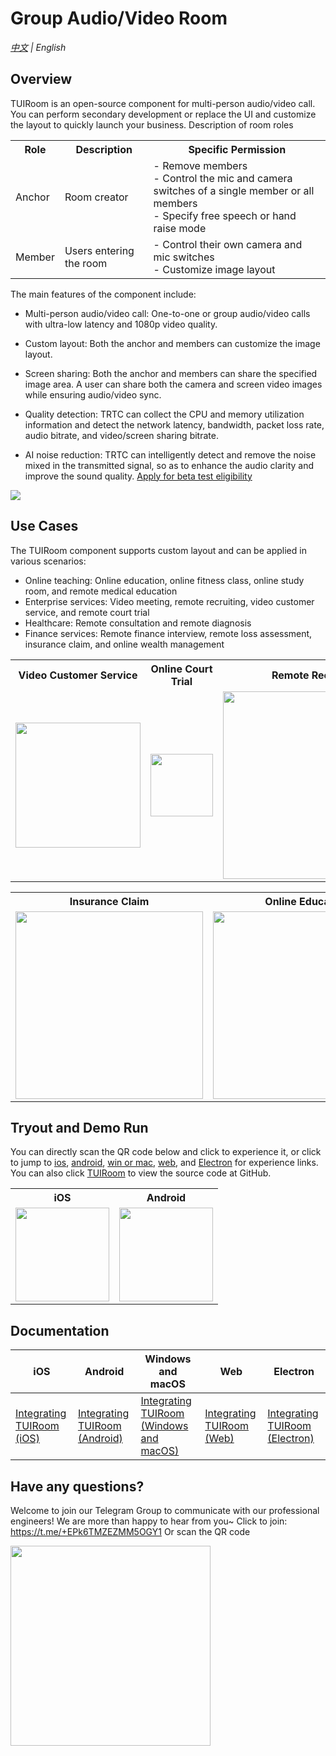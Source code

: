 # Group Audio/Video Room

_[中文](README.zh.md) | English_

## Overview

TUIRoom is an open-source component for multi-person audio/video call. You can perform secondary development or replace the UI and customize the layout to quickly launch your business.
Description of room roles

<table>
<tr>
<th>Role</th><th>Description</th><th>Specific Permission</th>
</tr>
<tr>
<td>Anchor</td>

<td>Room creator</td>

<td>- Remove members<br/>- Control the mic and camera switches of a single member or all members<br/>- Specify free speech or hand raise mode</td>
</tr>
<td>Member</td>
<td>Users entering the room</td>
<td>- Control their own camera and mic switches<br/>- Customize image layout</td>

</tr>
</table>


The main features of the component include:

- Multi-person audio/video call: One-to-one or group audio/video calls with ultra-low latency and 1080p video quality.

- Custom layout: Both the anchor and members can customize the image layout.

- Screen sharing: Both the anchor and members can share the specified image area. A user can share both the camera and screen video images while ensuring audio/video sync.

- Quality detection: TRTC can collect the CPU and memory utilization information and detect the network latency, bandwidth, packet loss rate, audio bitrate, and video/screen sharing bitrate.

- AI noise reduction: TRTC can intelligently detect and remove the noise mixed in the transmitted signal, so as to enhance the audio clarity and improve the sound quality.
[Apply for beta test eligibility](https://cloud.tencent.com/apply/p/9q0qt0bg5l4)

<img src="https://qcloudimg.tencent-cloud.cn/raw/6548148ec6990bed6e7ffa8c421cca58.png">

## Use Cases

The TUIRoom component supports custom layout and can be applied in various scenarios:

- Online teaching: Online education, online fitness class, online study room, and remote medical education
- Enterprise services: Video meeting, remote recruiting, video customer service, and remote court trial
- Healthcare: Remote consultation and remote diagnosis
- Finance services: Remote finance interview, remote loss assessment, insurance claim, and online wealth management



<table>
<tr>
<th>Video Customer Service</th><th>Online Court Trial</th><th>Remote Recruiting</th><th >Remote Diagnosis</th>
</tr>
<tr>
<td><img style="width:200px;" src="https://imgcache.qq.com/operation/dianshi/other/kefu.76e05db571dbc496abe9f6b776c86c2824047cca.png" data-nonescope="true"></td>

<td><img style="width:100px;" src="https://imgcache.qq.com/operation/dianshi/other/tingsheng.dc3e4a14ce0b4135e44bca444d3b4b998b73ea94.webp" data-nonescope="true"></td>

<td><img style="width:300px;" src="https://imgcache.qq.com/operation/dianshi/other/zhaopin.9058bc65b94ea06b5d9b3926df836de5243c3988.png" data-nonescope="true"></td>

<td><img style="width:300px;" src="https://imgcache.qq.com/operation/dianshi/other/yiliao.72854345679a10152be490378b9dca4426bd454a.png" data-nonescope="true"></td>

</tr>
</table>


<table>
<tr>
<th>Insurance Claim</th><th>Online Education</th><th>Video Meeting</th><th >Remote Finance Interview</th>
</tr>
<tr>
<td><img style="width:300px;" src="https://imgcache.qq.com/operation/dianshi/other/baoxian.6e407da60713e0e6085bc45c740077918f63761c.png" data-nonescope="true"></td>

<td><img style="width:300px;" src="https://imgcache.qq.com/operation/dianshi/other/jiaoyu.c0baa1356cfe9397d7aad9647b5196d8fc57e937.png" data-nonescope="true"></td>

<td><img style="width:300px;" src="https://imgcache.qq.com/operation/dianshi/other/huiyi.49f80c476411e768dd0cdffd030519e3086bcf2e.png" data-nonescope="true"></td>

<td><img style="width:300px;" src="https://imgcache.qq.com/operation/dianshi/other/mianqian.2db594b6b392f61171e86d1168ca698ae73462bb.png" data-nonescope="true"></td>

</tr>
</table>

## Tryout and Demo Run

You can directly scan the QR code below and click to experience it, or click to jump to [ios](https://www.tencentcloud.com/document/product/647/37284), [android](https://www.tencentcloud.com/document/product/647/37283), [win or mac](https://www.tencentcloud.com/document/product/647/44071), [web](https://www.tencentcloud.com/document/product/647/47636), and [Electron](https://www.tencentcloud.com/document/product/647/48416) for experience links. You can also click [TUIRoom](https://github.com/tencentyun/TUIRoom) to view the source code at GitHub.
<table>
<tr>
<th>iOS</th><th>Android</th>
</tr>
<tr>
<td><img style="width:150px;" src="https://imgcache.qq.com/operation/dianshi/other/androiderercrcode.b8a053599ac9f16ccb0ad3328f1f015054170efe.png" data-nonescope="true"></td>

<td><img style="width:150px;" src="https://imgcache.qq.com/operation/dianshi/other/crcode_android.fa3232dcf5c64a5184c5e9e0357674c6b3b601ac.png" data-nonescope="true"></td>
</table>

## Documentation

| iOS                                                          | Android                                                      | Windows and macOS | Web | Electron |
| ------------------------------------------------------------ | ------------------------------------------------------------ | ----------- |-----------|----------|
| [Integrating TUIRoom (iOS)](https://www.tencentcloud.com/document/product/647/37284) | [Integrating TUIRoom (Android)](https://www.tencentcloud.com/document/product/647/37283) | [Integrating TUIRoom (Windows and macOS)](https://www.tencentcloud.com/document/product/647/44071) | [Integrating TUIRoom (Web)](https://www.tencentcloud.com/document/product/647/47636) | [Integrating TUIRoom (Electron)](https://www.tencentcloud.com/document/product/647/48416)

## Have any questions?
Welcome to join our Telegram Group to communicate with our professional engineers! We are more than happy to hear from you~
Click to join: https://t.me/+EPk6TMZEZMM5OGY1
Or scan the QR code

<img src="https://qcloudimg.tencent-cloud.cn/raw/9c67ed5746575e256b81ce5a60216c5a.jpg" width="320"/>

    